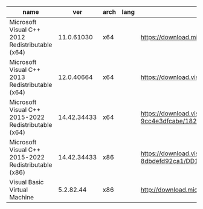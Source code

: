 |name|ver|arch|lang|link|
|--|--|--|--|--|
|Microsoft Visual C++ 2012 Redistributable (x64)|11.0.61030|x64||https://download.microsoft.com/download/1/6/B/16B06F60-3B20-4FF2-B699-5E9B7962F9AE/VSU_4/vcredist_x64.exe|
|Microsoft Visual C++ 2013 Redistributable (x64)|12.0.40664|x64||https://download.visualstudio.microsoft.com/download/pr/10912041/cee5d6bca2ddbcd039da727bf4acb48a/vcredist_x64.exe|
|Microsoft Visual C++ 2015-2022 Redistributable (x64)|14.42.34433|x64||https://download.visualstudio.microsoft.com/download/pr/c7dac50a-e3e8-40f6-bbb2-9cc4e3dfcabe/1821577409C35B2B9505AC833E246376CC68A8262972100444010B57226F0940/VC_redist.x64.exe|
|Microsoft Visual C++ 2015-2022 Redistributable (x86)|14.42.34433|x86||https://download.visualstudio.microsoft.com/download/pr/5319f718-2a84-4aff-86be-8dbdefd92ca1/DD1A8BE03398367745A87A5E35BEBDAB00FDAD080CF42AF0C3F20802D08C25D4/VC_redist.x86.exe|
|Visual Basic Virtual Machine|5.2.82.44|x86||http://download.microsoft.com/download/vb50pro/utility/1/win98/EN-US/Msvbvm50.exe|
